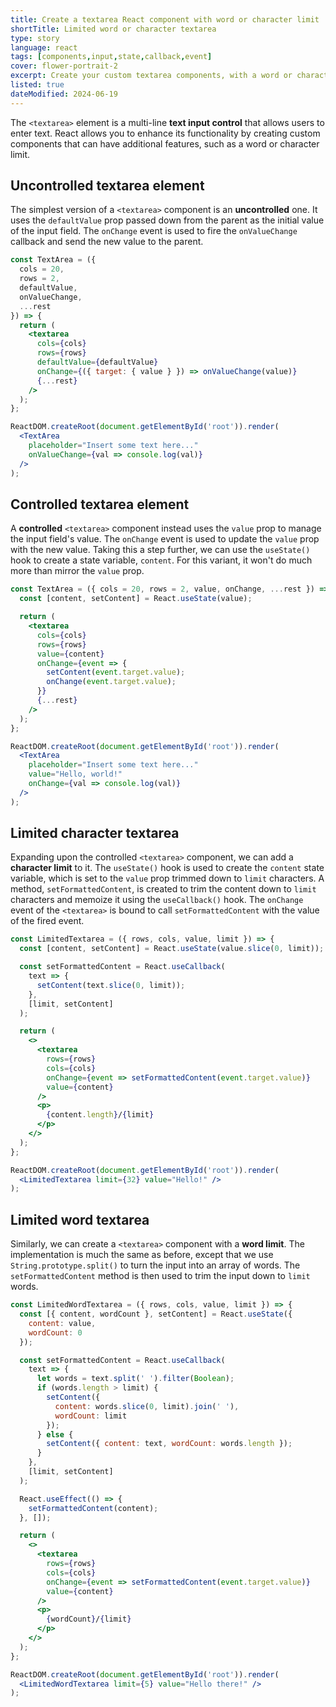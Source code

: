 ```yaml
---
title: Create a textarea React component with word or character limit
shortTitle: Limited word or character textarea
type: story
language: react
tags: [components,input,state,callback,event]
cover: flower-portrait-2
excerpt: Create your custom textarea components, with a word or character limit in React.
listed: true
dateModified: 2024-06-19
---
```


The `<textarea>` element is a multi-line **text input control** that allows users to enter text. React allows you to enhance its functionality by creating custom components that can have additional features, such as a word or character limit.

## Uncontrolled textarea element

The simplest version of a `<textarea>` component is an **uncontrolled** one. It uses the `defaultValue` prop passed down from the parent as the initial value of the input field. The `onChange` event is used to fire the `onValueChange` callback and send the new value to the parent.

```jsx
const TextArea = ({
  cols = 20,
  rows = 2,
  defaultValue,
  onValueChange,
  ...rest
}) => {
  return (
    <textarea
      cols={cols}
      rows={rows}
      defaultValue={defaultValue}
      onChange={({ target: { value } }) => onValueChange(value)}
      {...rest}
    />
  );
};

ReactDOM.createRoot(document.getElementById('root')).render(
  <TextArea
    placeholder="Insert some text here..."
    onValueChange={val => console.log(val)}
  />
);
```

## Controlled textarea element

A **controlled** `<textarea>` component instead uses the `value` prop to manage the input field's value. The `onChange` event is used to update the `value` prop with the new value. Taking this a step further, we can use the `useState()` hook to create a state variable, `content`. For this variant, it won't do much more than mirror the `value` prop.

```jsx
const TextArea = ({ cols = 20, rows = 2, value, onChange, ...rest }) => {
  const [content, setContent] = React.useState(value);

  return (
    <textarea
      cols={cols}
      rows={rows}
      value={content}
      onChange={event => {
        setContent(event.target.value);
        onChange(event.target.value);
      }}
      {...rest}
    />
  );
};

ReactDOM.createRoot(document.getElementById('root')).render(
  <TextArea
    placeholder="Insert some text here..."
    value="Hello, world!"
    onChange={val => console.log(val)}
  />
);
```

## Limited character textarea

Expanding upon the controlled `<textarea>` component, we can add a **character limit** to it. The `useState()` hook is used to create the `content` state variable, which is set to the `value` prop trimmed down to `limit` characters. A method, `setFormattedContent`, is created to trim the content down to `limit` characters and memoize it using the `useCallback()` hook. The `onChange` event of the `<textarea>` is bound to call `setFormattedContent` with the value of the fired event.

```jsx
const LimitedTextarea = ({ rows, cols, value, limit }) => {
  const [content, setContent] = React.useState(value.slice(0, limit));

  const setFormattedContent = React.useCallback(
    text => {
      setContent(text.slice(0, limit));
    },
    [limit, setContent]
  );

  return (
    <>
      <textarea
        rows={rows}
        cols={cols}
        onChange={event => setFormattedContent(event.target.value)}
        value={content}
      />
      <p>
        {content.length}/{limit}
      </p>
    </>
  );
};

ReactDOM.createRoot(document.getElementById('root')).render(
  <LimitedTextarea limit={32} value="Hello!" />
);
```

## Limited word textarea

Similarly, we can create a `<textarea>` component with a **word limit**. The implementation is much the same as before, except that we use `String.prototype.split()` to turn the input into an array of words. The `setFormattedContent` method is then used to trim the input down to `limit` words.

```jsx
const LimitedWordTextarea = ({ rows, cols, value, limit }) => {
  const [{ content, wordCount }, setContent] = React.useState({
    content: value,
    wordCount: 0
  });

  const setFormattedContent = React.useCallback(
    text => {
      let words = text.split(' ').filter(Boolean);
      if (words.length > limit) {
        setContent({
          content: words.slice(0, limit).join(' '),
          wordCount: limit
        });
      } else {
        setContent({ content: text, wordCount: words.length });
      }
    },
    [limit, setContent]
  );

  React.useEffect(() => {
    setFormattedContent(content);
  }, []);

  return (
    <>
      <textarea
        rows={rows}
        cols={cols}
        onChange={event => setFormattedContent(event.target.value)}
        value={content}
      />
      <p>
        {wordCount}/{limit}
      </p>
    </>
  );
};

ReactDOM.createRoot(document.getElementById('root')).render(
  <LimitedWordTextarea limit={5} value="Hello there!" />
);
```
